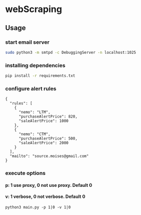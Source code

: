 # webScraping

## Usage

### start email server

```bash
sudo python3 -m smtpd -c DebuggingServer -n localhost:1025
```

### installing dependencies
```bash
pip install -r requirements.txt
```


### configure alert rules

```
{
  "rules": [
    {
      "nemo": "LTM",
      "purchaseAlertPrice": 820,
      "saleAlertPrice": 1000
    },
    {
      "nemo": "CTM",
      "purchaseAlertPrice": 500,
      "saleAlertPrice": 2000
    }
  ],
  "mailto": "source.moises@gmail.com"
}
```
### execute options
#### p: 1 use proxy, 0 not use proxy. Default 0
#### v: 1 verbose, 0 not verbose. Default 0
```
python3 main.py -p 1|0 -v 1|0
```
